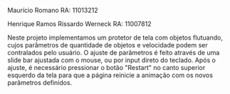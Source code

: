 Maurício Romano
RA: 11013212

Henrique Ramos Rissardo Werneck
RA: 11007812

Neste projeto implementamos um protetor de tela com objetos flutuando, cujos parâmetros de quantidade de objetos e velocidade podem ser contralados pelo usuário.
O ajuste de parâmetros é feito através de uma slide bar ajustada com o mouse, ou por input direto do teclado.
Após o ajuste, é necessário pressionar o botão "Restart" no canto superior esquerdo da tela para que a página reinicie a animação com os novos parâmetros definidos.
